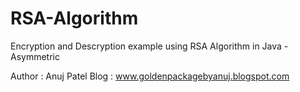 RSA-Algorithm
=============

Encryption and Descryption example using RSA Algorithm in Java - Asymmetric

Author : Anuj Patel
Blog : www.goldenpackagebyanuj.blogspot.com
